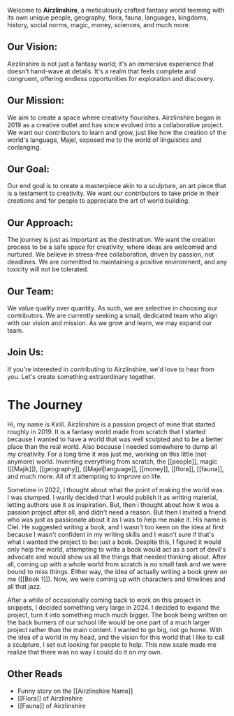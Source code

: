 Welcome to **Airzlinshire**, a meticulously crafted fantasy world teeming with its own unique people, geography, flora, fauna, languages, kingdoms, history, social norms, magic, money, sciences, and much more. 
## Our Vision:
Airzlinshire is not just a fantasy world; it's an immersive experience that doesn't hand-wave at details. It's a realm that feels complete and congruent, offering endless opportunities for exploration and discovery.
## Our Mission:
We aim to create a space where creativity flourishes. Airzlinshire began in 2019 as a creative outlet and has since evolved into a collaborative project. We want our contributors to learn and grow, just like how the creation of the world's language, Majel, exposed me to the world of linguistics and conlanging.
## Our Goal:
Our end goal is to create a masterpiece akin to a sculpture, an art piece that is a testament to creativity. We want our contributors to take pride in their creations and for people to appreciate the art of world building.
## Our Approach:
The journey is just as important as the destination. We want the creation process to be a safe space for creativity, where ideas are welcomed and nurtured. We believe in stress-free collaboration, driven by passion, not deadlines. We are committed to maintaining a positive environment, and any toxicity will not be tolerated.
## Our Team:
We value quality over quantity. As such, we are selective in choosing our contributors. We are currently seeking a small, dedicated team who align with our vision and mission. As we grow and learn, we may expand our team.
## Join Us:
If you're interested in contributing to Airzlinshire, we'd love to hear from you. Let's create something extraordinary together.
# The Journey
Hi, my name is Kirill. Airzlinshire is a passion project of mine that started roughly in 2019. It is a fantasy world made from scratch that I started because I wanted to have a world that was well sculpted and to be a better place than the real world. Also because I needed somewhere to dump all my creativity. For a long time it was just me, working on this little (not anymore) world. Inventing everything from scratch, the [[people]], magic ([[Majik]]), [[geography]], [[Majel|language]], [[money]], [[flora]], [[fauna]], and much more. All of it attempting to improve on life.

Sometime in 2022, I thought about what the point of making the world was. I was stumped. I warily decided that I would publish it as writing material, letting authors use it as inspiration. But, then i thought about how it was a passion project after all, and didn't need a reason. But then I invited a friend who was just as passionate about it as I was to help me make it. His name is Clel. He suggested writing a book, and I wasn't too keen on the idea at first because I wasn't confident in my writing skills and I wasn't sure if that's what i wanted the project to be: just a book. Despite this, I figured it would only help the world, attempting to write a book would act as a sort of devil's advocate and would show us all the things that needed thinking about. After all, coming up with a whole world from scratch is no small task and we were bound to miss things. Either way, the idea of actually writing a book grew on me ([[Book 1]]). Now, we were coming up with characters and timelines and all that jazz.

After a while of occasionally coming back to work on this project in snippets, I decided something very large in 2024. I decided to expand the project, turn it into something much much bigger. The book being written on the back burners of our school life would be one part of a much larger project rather than the main content. I wanted to go big, not go home. With the idea of a world in my head, and the vision for this world that I like to call a sculpture, I set out looking for people to help. This new scale made me realize that there was no way I could do it on my own.


## Other Reads
- Funny story on the [[Airzlinshire Name]]
- [[Flora]] of Airzlinshire
- [[Fauna]] of Airzlinshire